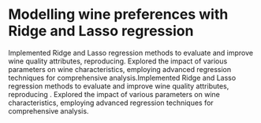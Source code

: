 # Modelling wine preferences with Ridge and Lasso regression

Implemented Ridge and Lasso regression methods to evaluate and improve wine quality attributes, reproducing. Explored the impact of various parameters on wine characteristics, employing advanced regression techniques for comprehensive analysis.Implemented Ridge and Lasso regression methods to evaluate and improve wine quality attributes, reproducing . 
Explored the impact of various parameters on wine characteristics, employing advanced regression techniques for comprehensive analysis.
